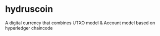 # hydruscoin
A digital  currency that combines UTXO model &amp; Account model  based on hyperledger chaincode  
